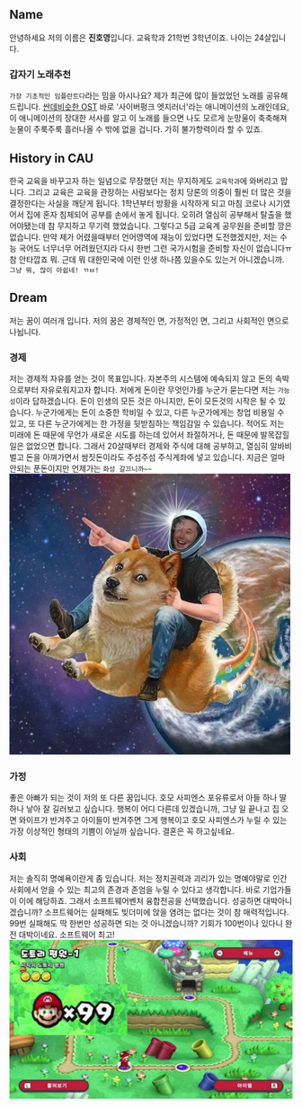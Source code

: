 ## Name
안녕하세요 저의 이름은 **진호영**입니다. 교육학과 21학번 3학년이죠. 나이는 24살입니다.

### 갑자기 노래추천
`가장 기초적인 임플란트다`라는 밈을 아시나요? 제가 최근에 많이 들었었던 노래를 공유해드립니다.
[싼데비슷한 OST](https://www.youtube.com/watch?v=eg_yMhrRD0A)
바로 '사이버펑크 엣지러너'라는 애니메이션의 노래인데요, 이 애니메이션의 장대한 서사를 알고 이 노래를 들으면 나도 모르게 눈망울이 축축해져 눈물이 주룩주룩 흘러나올 수 밖에 없을 겁니다. 가히 불가항력이라 할 수 있죠.

## History in CAU
한국 교육을 바꾸고자 하는 일념으로 무장했던 저는 무지하게도 `교육학과`에 와버리고 맙니다. 그리고 교육은 교육을 관장하는 사람보다는 정치 당론의 의중이 훨씬 더 많은 것을 결정한다는 사실을 깨닫게 됩니다. 1학년부터 방황을 시작하게 되고 마침 코로나 시기였어서 집에 혼자 침체되어 공부를 손에서 놓게 됩니다. 오히려 열심히 공부해서 탈출을 했어야됐는데 참 무지하고 무기력 했었습니다. 그렇다고 5급 교육계 공무원을 준비할 깡은 없습니다. 만약 제가 어렸을때부터 언어영역에 재능이 있었다면 도전했겠지만, 저는 수능 국어도 너무너무 어려웠던지라 다시 한번 그런 국가시험을 준비할 자신이 없습니다ㅠ 참 안타깝죠 뭐. 근데 뭐 대한민국에 이런 인생 하나쯤 있을수도 있는거 아니겠습니까. `그냥 뭐, 많이 아쉽네! ㄲㅂ!`

## Dream
저는 꿈이 여러개 입니다. 저의 꿈은 경제적인 면, 가정적인 면, 그리고 사회적인 면으로 나뉩니다.

### 경제
저는 경제적 자유를 얻는 것이 목표입니다. 자본주의 시스템에 예속되지 않고 돈의 속박으로부터 자유로워지고자 합니다. 저에게 돈이란 무엇인가를 누군가 묻는다면 저는 `가능성`이라 답하겠습니다. 돈이 인생의 모든 것은 아니지만, 돈이 모든것의 시작은 될 수 있습니다. 누군가에게는 돈이 소중한 학비일 수 있고, 다른 누군가에게는 창업 비용일 수 있고, 또 다른 누군가에게는 한 가정을 뒷받침하는 책임감일 수 있습니다. 적어도 저는 미래에 돈 때문에 무언가 새로운 시도를 하는데 있어서 좌절하거나, 돈 때문에 발목잡힐 일은 없었으면 합니다. 그래서 20살때부터 경제와 주식에 대해 공부하고, 열심히 알바비 벌고 돈을 아껴가면서 쌈짓돈이라도 주섬주섬 주식계좌에 넣고 있습니다. 지금은 얼마 안되는 푼돈이지만 언제가는 `화성 갈끄니까~~`
![화성 짤](./hwasung.jpg)
### 가정
좋은 아빠가 되는 것이 저의 또 다른 꿈입니다. 호모 사피엔스 포유류로서 아들 하나 딸 하나 낳아 잘 길러보고 싶습니다. 행복이 어디 다른데 있겠습니까, 그냥 일 끝나고 집 오면 와이프가 반겨주고 아이들이 반겨주면 그게 행복이고 호모 사피엔스가 누릴 수 있는 가장 이상적인 형태의 기쁨이 아닐까 싶습니다. 결혼은 꼭 하고싶네요.

### 사회
저는 솔직히 명예욕이란게 좀 있습니다. 저는 정치권력과 괴리가 있는 명예야말로 인간 사회에서 얻을 수 있는 최고의 존경과 존엄을 누릴 수 있다고 생각합니다. 바로 기업가들이 이에 해당하죠. 그래서 소프트웨어벤처 융합전공을 선택했습니다. 성공하면 대박아니겠습니까? 소프트웨어는 실패해도 빚더미에 앉을 염려는 없다는 것이 참 매력적입니다. 99번 실패해도 딱 한번만 성공하면 되는 것 아니겠습니까? 기회가 100번이나 있다니 완전 대박이네요. 소프트웨어 최고!
![소프트의 위대함](./mario99.jpg)
